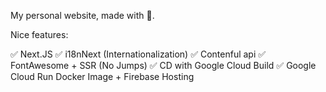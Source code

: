 My personal website, made with 💖.

Nice features:

✅ Next.JS
✅ i18nNext (Internationalization)
✅ Contenful api
✅ FontAwesome + SSR (No Jumps)
✅ CD with Google Cloud Build
✅ Google Cloud Run Docker Image + Firebase Hosting
